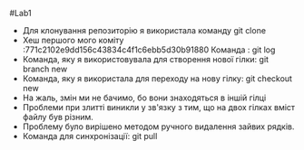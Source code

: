 #Lab1
- Для клонування репозиторію я використала команду git clone 
- Хеш першого мого коміту :771c2102e9dd156c43834c4f1c6ebb5d30b91880 
Команда : git log 
- Команда, яку я використовувала для створення нової гілки:
git branch new  
- Команда, яку я використала для переходу на нову гілку:
    git checkout new
- На жаль, змін ми не бачимо, бо вони знаходяться в іншій гілці
- Проблеми при злитті виникли у зв'язку з тим, що на двох гілках вміст файлу був різним.
- Проблему було вирішено методом ручного видалення зайвих рядків.
- Команда для синхронізації: git pull
